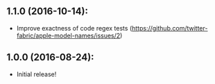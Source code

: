 ## 1.1.0 (2016-10-14):

- Improve exactness of code regex tests (https://github.com/twitter-fabric/apple-model-names/issues/2)

## 1.0.0 (2016-08-24):

- Initial release!